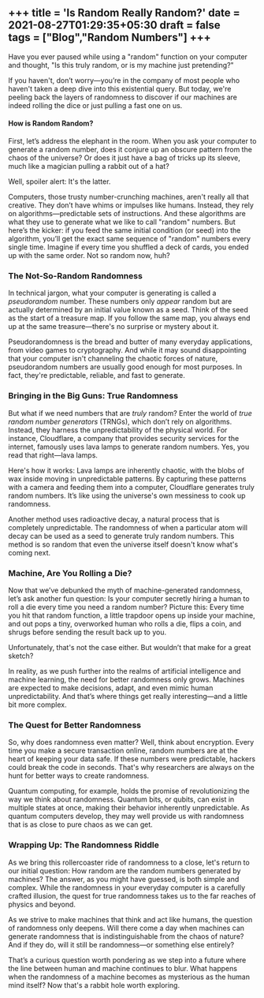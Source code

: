 +++
title = 'Is Random Really Random?' 
date = 2021-08-27T01:29:35+05:30
draft = false   
tags = ["Blog","Random Numbers"]
+++  
--- 
<!-- 
### **How Random are the Random Numbers Generated by Machines?** -->
Have you ever paused while using a "random" function on your computer and thought, "Is this truly random, or is my machine just pretending?" 

If you haven't, don’t worry—you’re in the company of most people who haven't taken a deep dive into this existential query. But today, we're peeling back the layers of randomness to discover if our machines are indeed rolling the dice or just pulling a fast one on us.

<!-- ### The Magic Trick Behind the Curtain -->
#### How is Random Random?
First, let’s address the elephant in the room. When you ask your computer to generate a random number, does it conjure up an obscure pattern from the chaos of the universe? Or does it just have a bag of tricks up its sleeve, much like a magician pulling a rabbit out of a hat?

Well, spoiler alert: It's the latter.

Computers, those trusty number-crunching machines, aren't really all that creative. They don’t have whims or impulses like humans. Instead, they rely on algorithms—predictable sets of instructions. And these algorithms are what they use to generate what we like to call "random" numbers. But here’s the kicker: if you feed the same initial condition (or seed) into the algorithm, you’ll get the exact same sequence of "random" numbers every single time. Imagine if every time you shuffled a deck of cards, you ended up with the same order. Not so random now, huh?

### The Not-So-Random Randomness

In technical jargon, what your computer is generating is called a *pseudorandom* number. These numbers only *appear* random but are actually determined by an initial value known as a seed. Think of the seed as the start of a treasure map. If you follow the same map, you always end up at the same treasure—there's no surprise or mystery about it.

Pseudorandomness is the bread and butter of many everyday applications, from video games to cryptography. And while it may sound disappointing that your computer isn't channeling the chaotic forces of nature, pseudorandom numbers are usually good enough for most purposes. In fact, they're predictable, reliable, and fast to generate.

### Bringing in the Big Guns: True Randomness

But what if we need numbers that are *truly* random? Enter the world of *true random number generators* (TRNGs), which don’t rely on algorithms. Instead, they harness the unpredictability of the physical world. For instance, Cloudflare, a company that provides security services for the internet, famously uses lava lamps to generate random numbers. Yes, you read that right—lava lamps.

Here's how it works: Lava lamps are inherently chaotic, with the blobs of wax inside moving in unpredictable patterns. By capturing these patterns with a camera and feeding them into a computer, Cloudflare generates truly random numbers. It’s like using the universe's own messiness to cook up randomness.

Another method uses radioactive decay, a natural process that is completely unpredictable. The randomness of when a particular atom will decay can be used as a seed to generate truly random numbers. This method is so random that even the universe itself doesn't know what's coming next.

### Machine, Are You Rolling a Die?

Now that we’ve debunked the myth of machine-generated randomness, let’s ask another fun question: Is your computer secretly hiring a human to roll a die every time you need a random number? Picture this: Every time you hit that random function, a little trapdoor opens up inside your machine, and out pops a tiny, overworked human who rolls a die, flips a coin, and shrugs before sending the result back up to you.

Unfortunately, that's not the case either. But wouldn’t that make for a great sketch?

In reality, as we push further into the realms of artificial intelligence and machine learning, the need for better randomness only grows. Machines are expected to make decisions, adapt, and even mimic human unpredictability. And that’s where things get really interesting—and a little bit more complex.

### The Quest for Better Randomness

So, why does randomness even matter? Well, think about encryption. Every time you make a secure transaction online, random numbers are at the heart of keeping your data safe. If these numbers were predictable, hackers could break the code in seconds. That's why researchers are always on the hunt for better ways to create randomness.

Quantum computing, for example, holds the promise of revolutionizing the way we think about randomness. Quantum bits, or qubits, can exist in multiple states at once, making their behavior inherently unpredictable. As quantum computers develop, they may well provide us with randomness that is as close to pure chaos as we can get.


### Wrapping Up: The Randomness Riddle

As we bring this rollercoaster ride of randomness to a close, let's return to our initial question: How random are the random numbers generated by machines? The answer, as you might have guessed, is both simple and complex. While the randomness in your everyday computer is a carefully crafted illusion, the quest for true randomness takes us to the far reaches of physics and beyond.

As we strive to make machines that think and act like humans, the question of randomness only deepens. Will there come a day when machines can generate randomness that is indistinguishable from the chaos of nature? And if they do, will it still be randomness—or something else entirely?

That’s a curious question worth pondering as we step into a future where the line between human and machine continues to blur. What happens when the randomness of a machine becomes as mysterious as the human mind itself? Now that's a rabbit hole worth exploring.